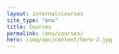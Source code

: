 ```yaml
---
layout: internal/courses
site_type: "enu"
title: Courses
permalink: /enu/courses/
hero: /img/apc/content/hero-2.jpg
---
```


<!--- This child document initializes the page in Jekyll. -->